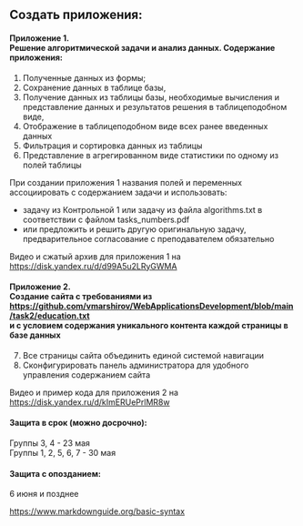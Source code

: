 ## Создать приложения:

#### Приложение 1. <br>Решение алгоритмической задачи и анализ данных. Содержание приложения: 
1. Полученные данных из формы; 
2. Cохранение данных в таблице базы, 
3. Получение данных из таблицы базы,   необходимые вычисления и представление данных  и результатов решения в таблицеподобном виде,
4. Отображение в таблицеподобном виде всех ранее введенных данных 
5. Фильтрация и сортировка данных из таблицы
6. Представление в агрегированном виде статистики  по одному из полей таблицы
 
При создании приложения 1 названия полей и переменных ассоциировать с содержанием задачи и  использовать:
- задачу  из Контрольной 1 или задачу из  файла algorithms.txt  в соответствии с файлом  tasks_numbers.pdf
- или предложить  и решить другую оригинальную задачу, предварительное  согласование с преподавателем обязательно  

Видео и сжатый архив  для приложения 1  на  https://disk.yandex.ru/d/d99A5u2LRyGWMA




#### Приложение 2. <br>Создание сайта с требованиями из https://github.com/vmarshirov/WebApplicationsDevelopment/blob/main/task2/education.txt <br>и с условием содержания  уникального контента каждой страницы в базе данных

7. Все страницы сайта объединить единой системой навигации
8. Сконфигурировать панель администратора для удобного управления содержанием сайта

Видео и пример кода для приложения 2 на https://disk.yandex.ru/d/kImERUePrlMR8w



#### Защита в срок (можно досрочно):
Группы 3, 4 - 23 мая
<br>Группы 1, 2, 5, 6, 7 - 30 мая
####  Защита  с опозданием:
6 июня и позднее
 
https://www.markdownguide.org/basic-syntax
